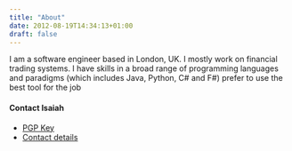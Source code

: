 ```yaml
---
title: "About"
date: 2012-08-19T14:34:13+01:00
draft: false
---
```

I am a software engineer based in London, UK. I mostly work on financial trading systems. I have skills in a broad range of programming languages and paradigms (which includes Java, Python, C# and F#) prefer to use the best tool for the job  

#### Contact Isaiah

* [PGP Key](/imgs/pgp.key.txt)
* [Contact details](/imgs/contact.txt)
